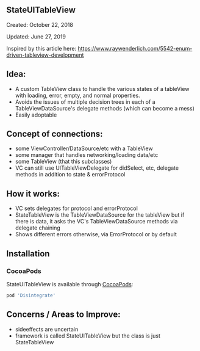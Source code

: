 
## StateUITableView

Created: October 22, 2018

Updated: June 27, 2019

Inspired by this article here:
https://www.raywenderlich.com/5542-enum-driven-tableview-development


## Idea:
-   A custom TableView class to handle the various states of a tableView with loading,
    error, empty, and normal properties.
-   Avoids the issues of multiple decision trees in each of a TableViewDataSource's
    delegate methods (which can become a mess)
-   Easily adoptable


## Concept of connections:
-   some ViewController/DataSource/etc with a TableView
-   some manager that handles networking/loading data/etc
-   some TableView (that this subclasses)
-   VC can still use UITableViewDelegate for didSelect, etc, delegate methods in addition to state & errorProtocol


## How it works:
-   VC sets delegates for protocol and errorProtocol
-   StateTableView is the TableViewDataSource for the tableView but if there is data,
    it asks the VC's TableViewDataSource methods via delegate chaining
-   Shows different errors otherwise, via ErrorProtocol or by default


## Installation

### CocoaPods

StateUITableView is available through [CocoaPods](https://cocoapods.org):

```ruby
pod 'Disintegrate'
```


## Concerns / Areas to Improve:
-   sideeffects are uncertain
-   framework is called StateUITableView but the class is just StateTableView
